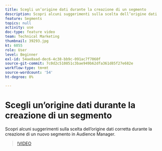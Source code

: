 ```yaml
---
title: Scegli un’origine dati durante la creazione di un segmento
description: Scopri alcuni suggerimenti sulla scelta dell’origine dati corretta durante la creazione di un nuovo segmento in Audience Manager.
feature: Segments
topics: null
activity: use
doc-type: feature video
team: Technical Marketing
thumbnail: 39293.jpg
kt: 6055
role: User
level: Beginner
exl-id: 54ae8aad-dec6-4c38-bb9c-091ac7f7060f
source-git-commit: 7c0d2c510851c3bae949b62dfa361d85f27e682e
workflow-type: tm+mt
source-wordcount: '54'
ht-degree: 0%

---
```


# Scegli un’origine dati durante la creazione di un segmento

Scopri alcuni suggerimenti sulla scelta dell’origine dati corretta durante la creazione di un nuovo segmento in Audience Manager.

>[!VIDEO](https://video.tv.adobe.com/v/327397/?quality=12&learn=on&captions=ita)
